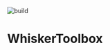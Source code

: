![build](https://github.com/paulmthompson/WhiskerToolbox/actions/workflows/cmake.yml/badge.svg)

# WhiskerToolbox

